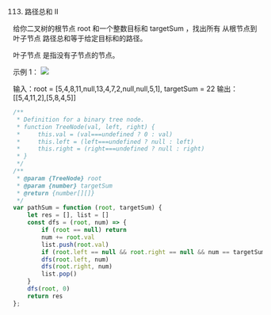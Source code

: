 113. 路径总和 II

给你二叉树的根节点 root 和一个整数目标和 targetSum ，找出所有 从根节点到叶子节点 路径总和等于给定目标和的路径。

叶子节点 是指没有子节点的节点。

 

示例 1：
![](https://assets.leetcode.com/uploads/2021/01/18/pathsumii1.jpg)

输入：root = [5,4,8,11,null,13,4,7,2,null,null,5,1], targetSum = 22
输出：[[5,4,11,2],[5,8,4,5]]
```js
/**
 * Definition for a binary tree node.
 * function TreeNode(val, left, right) {
 *     this.val = (val===undefined ? 0 : val)
 *     this.left = (left===undefined ? null : left)
 *     this.right = (right===undefined ? null : right)
 * }
 */
/**
 * @param {TreeNode} root
 * @param {number} targetSum
 * @return {number[][]}
 */
var pathSum = function (root, targetSum) {
    let res = [], list = []
    const dfs = (root, num) => {
        if (root == null) return
        num += root.val
        list.push(root.val)
        if (root.left == null && root.right == null && num == targetSum) res.push([...list])
        dfs(root.left, num)
        dfs(root.right, num)
        list.pop()
    }
    dfs(root, 0)
    return res
};
